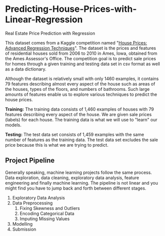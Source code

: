 # Predicting-House-Prices-with-Linear-Regression
Real Estate Price Prediction with Regression


This dataset comes from a Kaggle competition named "[House Prices: Advanced Regression Techniques](https://www.kaggle.com/c/house-prices-advanced-regression-techniques)". The dataset is the prices and features of residential houses sold from 2006 to 2010 in Ames, Iowa, obtained from the Ames Assessor's Office. The competition goal is to predict sale prices for homes through a given training and testing data set in csv format as well as a data dictionary.

Although the dataset is relatively small with only 1460 examples, it contains 79 features describing almost every aspect of the house such as areas of the houses, types of the floors, and numbers of bathrooms. Such large amounts of features enable us to explore various techniques to predict the house prices.


**Training:** The training data consists of 1,460 examples of houses with 79 features describing every aspect of the house. We are given sale prices (labels) for each house. The training data is what we will use to "learn" our models.

**Testing:** The test data set consists of 1,459 examples with the same number of features as the training data. The test data set excludes the sale price because this is what we are trying to predict.


## Project Pipeline

Generally speaking, machine learning projects follow the same process. Data exploration, data cleaning, exploratory data analysis, feature engineering and finally machine learning. The pipeline is not linear and you might find you have to jump back and forth between different stages.

1. Exploratory Data Analysis
2. Data Preprocessing
    1. Fixing Skewness and Outliers
    1. Encoding Categorical Data
    1. Imputing Missing Values
3. Modelling
4. Submission




